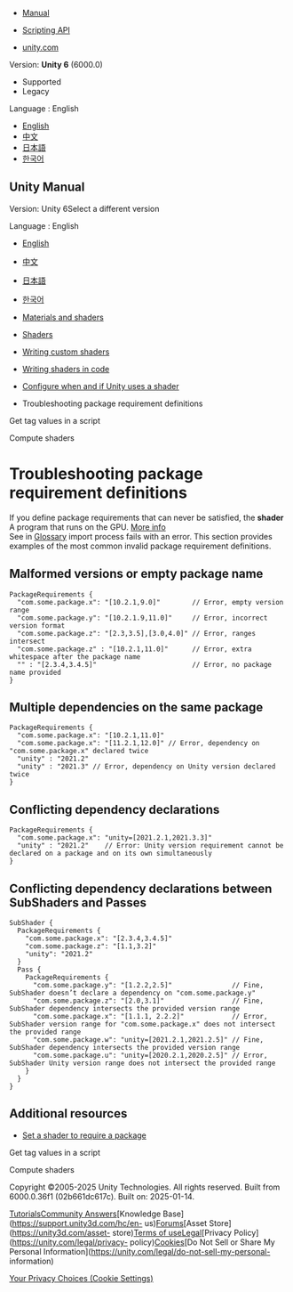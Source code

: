 [](https://docs.unity3d.com)

  * [Manual](../Manual/index.html)
  * [Scripting API](../ScriptReference/index.html)

  * [unity.com](https://unity.com/)

Version: **Unity 6** (6000.0)

  * Supported
  * Legacy

Language : English

  * [English](/Manual/writing-shader-tags-require-package-troubleshooting.html)
  * [中文](/cn/current/Manual/writing-shader-tags-require-package-troubleshooting.html)
  * [日本語](/ja/current/Manual/writing-shader-tags-require-package-troubleshooting.html)
  * [한국어](/kr/current/Manual/writing-shader-tags-require-package-troubleshooting.html)

[](https://docs.unity3d.com)

## Unity Manual

Version: Unity 6Select a different version

Language : English

  * [English](/Manual/writing-shader-tags-require-package-troubleshooting.html)
  * [中文](/cn/current/Manual/writing-shader-tags-require-package-troubleshooting.html)
  * [日本語](/ja/current/Manual/writing-shader-tags-require-package-troubleshooting.html)
  * [한국어](/kr/current/Manual/writing-shader-tags-require-package-troubleshooting.html)

  * [Materials and shaders](materials-and-shaders.html)
  * [Shaders](Shaders.html)
  * [Writing custom shaders](writing-custom-shaders.html)
  * [Writing shaders in code](shader-writing.html)
  * [Configure when and if Unity uses a shader](writing-shader-tags.html)
  * Troubleshooting package requirement definitions

[](writing-shader-tags-get-tag-value.html)

Get tag values in a script

[](class-ComputeShader.html)

Compute shaders

# Troubleshooting package requirement definitions

If you define package requirements that can never be satisfied, the **shader**
A program that runs on the GPU. [More info](Shaders.html)  
See in [Glossary](Glossary.html#Shader) import process fails with an error.
This section provides examples of the most common invalid package requirement
definitions.

## Malformed versions or empty package name

    
    
    PackageRequirements {
      "com.some.package.x": "[10.2.1,9.0]"        // Error, empty version range
      "com.some.package.y": "[10.2.1.9,11.0]"     // Error, incorrect version format
      "com.some.package.z": "[2.3,3.5],[3.0,4.0]" // Error, ranges intersect
      "com.some.package.z" : "[10.2.1,11.0]"      // Error, extra whitespace after the package name
      "" : "[2.3.4,3.4.5]"                        // Error, no package name provided
    }
    

## Multiple dependencies on the same package

    
    
    PackageRequirements {
      "com.some.package.x": "[10.2.1,11.0]"
      "com.some.package.x": "[11.2.1,12.0]" // Error, dependency on "com.some.package.x" declared twice
      "unity" : "2021.2"
      "unity" : "2021.3" // Error, dependency on Unity version declared twice
    }
    

## Conflicting dependency declarations

    
    
    PackageRequirements {
      "com.some.package.x": "unity=[2021.2.1,2021.3.3]"
      "unity" : "2021.2"    // Error: Unity version requirement cannot be declared on a package and on its own simultaneously
    }
    

## Conflicting dependency declarations between SubShaders and Passes

    
    
    SubShader {
      PackageRequirements {
        "com.some.package.x": "[2.3.4,3.4.5]"
        "com.some.package.z": "[1.1,3.2]"
        "unity": "2021.2"
      }
      Pass {
        PackageRequirements {
          "com.some.package.y": "[1.2.2,2.5]"               // Fine, SubShader doesn’t declare a dependency on "com.some.package.y"
          "com.some.package.z": "[2.0,3.1]"                 // Fine, SubShader dependency intersects the provided version range
          "com.some.package.x": "[1.1.1, 2.2.2]"            // Error, SubShader version range for "com.some.package.x" does not intersect the provided range
          "com.some.package.w": "unity=[2021.2.1,2021.2.5]" // Fine, SubShader dependency intersects the provided version range
          "com.some.package.u": "unity=[2020.2.1,2020.2.5]" // Error, SubShader Unity version range does not intersect the provided range
        }
      }
    }
    

## Additional resources

  * [Set a shader to require a package](writing-shader-tags-require-package.html)

[](writing-shader-tags-get-tag-value.html)

Get tag values in a script

[](class-ComputeShader.html)

Compute shaders

Copyright ©2005-2025 Unity Technologies. All rights reserved. Built from
6000.0.36f1 (02b661dc617c). Built on: 2025-01-14.

[Tutorials](https://learn.unity.com/)[Community
Answers](https://answers.unity3d.com)[Knowledge
Base](https://support.unity3d.com/hc/en-
us)[Forums](https://forum.unity3d.com)[Asset Store](https://unity3d.com/asset-
store)[Terms of
use](https://docs.unity3d.com/Manual/TermsOfUse.html)[Legal](https://unity.com/legal)[Privacy
Policy](https://unity.com/legal/privacy-
policy)[Cookies](https://unity.com/legal/cookie-policy)[Do Not Sell or Share
My Personal Information](https://unity.com/legal/do-not-sell-my-personal-
information)

[Your Privacy Choices (Cookie Settings)](javascript:void\(0\);)

